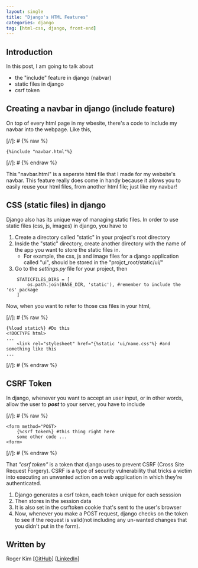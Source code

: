```yaml
---
layout: single
title: "Django's HTML Features"
categories: django
tag: [html-css, django, front-end]
---
```


## Introduction

In this post, I am going to talk about
- the "include" feature in django (nabvar)
- static files in django
- csrf token

## Creating a navbar in django (include feature)

On top of every html page in my wbesite, there's a code to include my navbar into the webpage. Like this,

[//]: # {% raw %}
```
{%include "navbar.html"%}
```
[//]: # {% endraw %}

This "navbar.html" is a seperate html file that I made for my website's navbar. This feature really does come in handy because it allows you to easily reuse your html files, from another html file; just like my navbar!

## CSS (static files) in django

Django also has its unique way of managing static files. In order to use static files (css, js, images) in django, you have to

1. Create a directory called "static" in your project's root directory
2. Inside the "static" directory, create another directory with the name of the app you want to store the static files in.
    - For example, the css, js and image files for a django application called "ui", should be stored in the "projct_root/static/ui/"
3. Go to the _settings.py_ file for your project, then 
```
    STATICFILES_DIRS = [
	    os.path.join(BASE_DIR, 'static'), #remember to include the 'os' package
    ]
```

Now, when you want to refer to those css files in your html,

[//]: # {% raw %}
```
{%load static%} #Do this
<!DOCTYPE html>
...
    <link rel="stylesheet" href="{%static 'ui/name.css'%} #and something like this
...
```
[//]: # {% endraw %}
## CSRF Token

In django, whenever you want to accept an user input, or in other words, allow the user to ***post*** to your server, you have to include

[//]: # {% raw %}
```
<form method="POST>
    {%csrf token%} #this thing right here
    some other code ...
<form>
``` 
[//]: # {% endraw %}

That _"csrf token"_ is a token that django uses to prevent CSRF (Cross Site Request Forgery). CSRF is a type of security vulnerability that tricks a victim into executing an unwanted action on a web application in which they're authenticated.

1. Django generates a csrf token, each token unique for each sesssion
2. Then stores in the session data
3. It is also set in the csrftoken cookie that's sent to the user's browser
4. Now, whenever you make a POST request, django checks on the token to see if the request is valid(not including any un-wanted changes that you didn't put in the form).

## Written by

Roger Kim [[GitHub](https://github.com/kmsrogerkim)] [[LinkedIn](https://www.linkedin.com/in/kmsrogerkim/)] 



